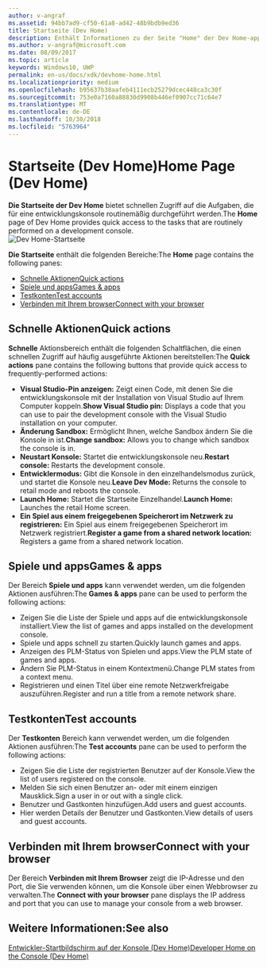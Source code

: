 ```yaml
---
author: v-angraf
ms.assetid: 94bb7ad9-cf50-61a8-ad42-48b9bdb9ed36
title: Startseite (Dev Home)
description: Enthält Informationen zu der Seite "Home" der Dev Home-app für Xbox One.
ms.author: v-angraf@microsoft.com
ms.date: 08/09/2017
ms.topic: article
keywords: Windows10, UWP
permalink: en-us/docs/xdk/devhome-home.html
ms.localizationpriority: medium
ms.openlocfilehash: b95637b38aafeb4111ecb25279dcec448ca3c30f
ms.sourcegitcommit: 753e0a7160a88830d9908b446ef0907cc71c64e7
ms.translationtype: MT
ms.contentlocale: de-DE
ms.lasthandoff: 10/30/2018
ms.locfileid: "5763964"
---
```

# <a name="home-page-dev-home"></a><span data-ttu-id="9a3d5-104">Startseite (Dev Home)</span><span class="sxs-lookup"><span data-stu-id="9a3d5-104">Home Page (Dev Home)</span></span>
   
  
<span data-ttu-id="9a3d5-105">**Die Startseite der Dev Home** bietet schnellen Zugriff auf die Aufgaben, die für eine entwicklungskonsole routinemäßig durchgeführt werden.</span><span class="sxs-lookup"><span data-stu-id="9a3d5-105">The **Home** page of Dev Home provides quick access to the tasks that are routinely performed on a development console.</span></span>   
 ![Dev Home-Startseite](images/devhome_home.png)   
  
<span data-ttu-id="9a3d5-107">**Die Startseite** enthält die folgenden Bereiche:</span><span class="sxs-lookup"><span data-stu-id="9a3d5-107">The **Home** page contains the following panes:</span></span>   
 
   *  [<span data-ttu-id="9a3d5-108">Schnelle Aktionen</span><span class="sxs-lookup"><span data-stu-id="9a3d5-108">Quick actions</span></span>](#ID4EEB)  
   *  [<span data-ttu-id="9a3d5-109">Spiele und apps</span><span class="sxs-lookup"><span data-stu-id="9a3d5-109">Games & apps</span></span>](#ID4EPC)  
   *  [<span data-ttu-id="9a3d5-110">Testkonten</span><span class="sxs-lookup"><span data-stu-id="9a3d5-110">Test accounts</span></span>](#ID4EQD)  
   *  [<span data-ttu-id="9a3d5-111">Verbinden mit Ihrem browser</span><span class="sxs-lookup"><span data-stu-id="9a3d5-111">Connect with your browser</span></span>](#ID4EFE)  

 
<a id="ID4EEB"></a>

   

## <a name="quick-actions"></a><span data-ttu-id="9a3d5-112">Schnelle Aktionen</span><span class="sxs-lookup"><span data-stu-id="9a3d5-112">Quick actions</span></span>  
   
  
<span data-ttu-id="9a3d5-113">**Schnelle** Aktionsbereich enthält die folgenden Schaltflächen, die einen schnellen Zugriff auf häufig ausgeführte Aktionen bereitstellen:</span><span class="sxs-lookup"><span data-stu-id="9a3d5-113">The **Quick actions** pane contains the following buttons that provide quick access to frequently-performed actions:</span></span>   
 
   *  <span data-ttu-id="9a3d5-114">**Visual Studio-Pin anzeigen:** Zeigt einen Code, mit denen Sie die entwicklungskonsole mit der Installation von Visual Studio auf Ihrem Computer koppeln.</span><span class="sxs-lookup"><span data-stu-id="9a3d5-114">**Show Visual Studio pin:** Displays a code that you can use to pair the development console with the Visual Studio installation on your computer.</span></span>   
   *  <span data-ttu-id="9a3d5-115">**Änderung Sandbox:** Ermöglicht Ihnen, welche Sandbox ändern Sie die Konsole in ist.</span><span class="sxs-lookup"><span data-stu-id="9a3d5-115">**Change sandbox:** Allows you to change which sandbox the console is in.</span></span>   
   *  <span data-ttu-id="9a3d5-116">**Neustart Konsole:** Startet die entwicklungskonsole neu.</span><span class="sxs-lookup"><span data-stu-id="9a3d5-116">**Restart console:** Restarts the development console.</span></span>   
   *  <span data-ttu-id="9a3d5-117">**Entwicklermodus:** Gibt die Konsole in den einzelhandelsmodus zurück, und startet die Konsole neu.</span><span class="sxs-lookup"><span data-stu-id="9a3d5-117">**Leave Dev Mode:** Returns the console to retail mode and reboots the console.</span></span>   
   *  <span data-ttu-id="9a3d5-118">**Launch Home:** Startet die Startseite Einzelhandel.</span><span class="sxs-lookup"><span data-stu-id="9a3d5-118">**Launch Home:** Launches the retail Home screen.</span></span>   
   *  <span data-ttu-id="9a3d5-119">**Ein Spiel aus einem freigegebenen Speicherort im Netzwerk zu registrieren:** Ein Spiel aus einem freigegebenen Speicherort im Netzwerk registriert.</span><span class="sxs-lookup"><span data-stu-id="9a3d5-119">**Register a game from a shared network location:** Registers a game from a shared network location.</span></span>   

  
<a id="ID4EPC"></a>

   

## <a name="games--apps"></a><span data-ttu-id="9a3d5-120">Spiele und apps</span><span class="sxs-lookup"><span data-stu-id="9a3d5-120">Games & apps</span></span>   
   
  
<span data-ttu-id="9a3d5-121">Der Bereich **Spiele und apps** kann verwendet werden, um die folgenden Aktionen ausführen:</span><span class="sxs-lookup"><span data-stu-id="9a3d5-121">The **Games & apps** pane can be used to perform the following actions:</span></span>   
 
   *  <span data-ttu-id="9a3d5-122">Zeigen Sie die Liste der Spiele und apps auf die entwicklungskonsole installiert.</span><span class="sxs-lookup"><span data-stu-id="9a3d5-122">View the list of games and apps installed on the development console.</span></span>  
   *  <span data-ttu-id="9a3d5-123">Spiele und apps schnell zu starten.</span><span class="sxs-lookup"><span data-stu-id="9a3d5-123">Quickly launch games and apps.</span></span>  
   *  <span data-ttu-id="9a3d5-124">Anzeigen des PLM-Status von Spielen und apps.</span><span class="sxs-lookup"><span data-stu-id="9a3d5-124">View the PLM state of games and apps.</span></span>  
   *  <span data-ttu-id="9a3d5-125">Ändern Sie PLM-Status in einem Kontextmenü.</span><span class="sxs-lookup"><span data-stu-id="9a3d5-125">Change PLM states from a context menu.</span></span>  
   *  <span data-ttu-id="9a3d5-126">Registrieren und einen Titel über eine remote Netzwerkfreigabe auszuführen.</span><span class="sxs-lookup"><span data-stu-id="9a3d5-126">Register and run a title from a remote network share.</span></span>

  
<a id="ID4EQD"></a>

   

## <a name="test-accounts"></a><span data-ttu-id="9a3d5-127">Testkonten</span><span class="sxs-lookup"><span data-stu-id="9a3d5-127">Test accounts</span></span>  
   
  
<span data-ttu-id="9a3d5-128">Der **Testkonten** Bereich kann verwendet werden, um die folgenden Aktionen ausführen:</span><span class="sxs-lookup"><span data-stu-id="9a3d5-128">The **Test accounts** pane can be used to perform the following actions:</span></span>   
 
   *  <span data-ttu-id="9a3d5-129">Zeigen Sie die Liste der registrierten Benutzer auf der Konsole.</span><span class="sxs-lookup"><span data-stu-id="9a3d5-129">View the list of users registered on the console.</span></span>  
   *  <span data-ttu-id="9a3d5-130">Melden Sie sich einen Benutzer an- oder mit einem einzigen Mausklick.</span><span class="sxs-lookup"><span data-stu-id="9a3d5-130">Sign a user in or out with a single click.</span></span>  
   *  <span data-ttu-id="9a3d5-131">Benutzer und Gastkonten hinzufügen.</span><span class="sxs-lookup"><span data-stu-id="9a3d5-131">Add users and guest accounts.</span></span>  
   *  <span data-ttu-id="9a3d5-132">Hier werden Details der Benutzer und Gastkonten.</span><span class="sxs-lookup"><span data-stu-id="9a3d5-132">View details of users and guest accounts.</span></span>  

  
<a id="ID4EFE"></a>

   

## <a name="connect-with-your-browser"></a><span data-ttu-id="9a3d5-133">Verbinden mit Ihrem browser</span><span class="sxs-lookup"><span data-stu-id="9a3d5-133">Connect with your browser</span></span>  
   
  
<span data-ttu-id="9a3d5-134">Der Bereich **Verbinden mit Ihrem Browser** zeigt die IP-Adresse und den Port, die Sie verwenden können, um die Konsole über einen Webbrowser zu verwalten.</span><span class="sxs-lookup"><span data-stu-id="9a3d5-134">The **Connect with your browser** pane displays the IP address and port that you can use to manage your console from a web browser.</span></span>   
  
<a id="ID4EPE"></a>

   

## <a name="see-also"></a><span data-ttu-id="9a3d5-135">Weitere Informationen:</span><span class="sxs-lookup"><span data-stu-id="9a3d5-135">See also</span></span>  
 [<span data-ttu-id="9a3d5-136">Entwickler-Startbildschirm auf der Konsole (Dev Home)</span><span class="sxs-lookup"><span data-stu-id="9a3d5-136">Developer Home on the Console (Dev Home)</span></span>](dev-home.md)

  